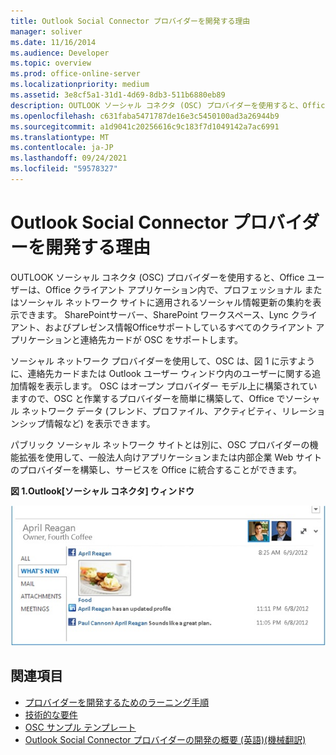 ```yaml
---
title: Outlook Social Connector プロバイダーを開発する理由
manager: soliver
ms.date: 11/16/2014
ms.audience: Developer
ms.topic: overview
ms.prod: office-online-server
ms.localizationpriority: medium
ms.assetid: 3e8cf5a1-31d1-4d69-8db3-511b6880eb89
description: OUTLOOK ソーシャル コネクタ (OSC) プロバイダーを使用すると、Office ユーザーは、Office クライアント アプリケーション内で、プロフェッショナル またはソーシャル ネットワーク サイトに適用されるソーシャル情報更新の集約を表示できます。
ms.openlocfilehash: c631faba5471787de16e3c5450100ad3a26944b9
ms.sourcegitcommit: a1d9041c20256616c9c183f7d1049142a7ac6991
ms.translationtype: MT
ms.contentlocale: ja-JP
ms.lasthandoff: 09/24/2021
ms.locfileid: "59578327"
---
```

# <a name="why-develop-an-outlook-social-connector-provider"></a>Outlook Social Connector プロバイダーを開発する理由

OUTLOOK ソーシャル コネクタ (OSC) プロバイダーを使用すると、Office ユーザーは、Office クライアント アプリケーション内で、プロフェッショナル またはソーシャル ネットワーク サイトに適用されるソーシャル情報更新の集約を表示できます。 SharePointサーバー、SharePoint ワークスペース、Lync クライアント、およびプレゼンス情報Officeサポートしているすべてのクライアント アプリケーションと連絡先カードが OSC をサポートします。
  
ソーシャル ネットワーク プロバイダーを使用して、OSC は、図 1 に示すように、連絡先カードまたは Outlook ユーザー ウィンドウ内のユーザーに関する追加情報を表示します。 OSC はオープン プロバイダー モデル上に構築されていますので、OSC と作業するプロバイダーを簡単に構築して、Office でソーシャル ネットワーク データ (フレンド、プロファイル、アクティビティ、リレーションシップ情報など) を表示できます。
  
パブリック ソーシャル ネットワーク サイトとは別に、OSC プロバイダーの機能拡張を使用して、一般法人向けアプリケーションまたは内部企業 Web サイトのプロバイダーを構築し、サービスを Office に統合することができます。
  
**図 1.Outlook[ソーシャル コネクタ] ウィンドウ**

![[Outlook Social Connector] ウィンドウ](media/2d6b867f-73d8-4a3b-b8bd-3844bc34bf4e.jpg)
  
## <a name="see-also"></a>関連項目

- [プロバイダーを開発するためのラーニング手順](quick-steps-for-learning-to-develop-a-provider.md)  
- [技術的な要件](technical-requirements.md)
- [OSC サンプル テンプレート](osc-sample-templates.md) 
- [Outlook Social Connector プロバイダーの開発の概要 (英語)(機械翻訳)](getting-started-with-developing-an-outlook-social-connector-provider.md)

